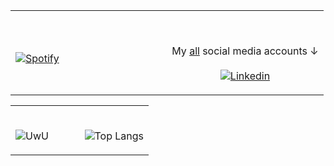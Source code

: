 <table width="100%"> 
  <tr>
  <td width="50%">
      
&nbsp; <br> [![Spotify](https://novatorem-blond-omega.vercel.app/api/spotify)](https://open.spotify.com/user/xr3b4ocme24xp1b5cocgarfjw?si=w8OnZ5BtTlijNGQsFP9x9A)

  </td>
  <td width="50%">

<br><p align="center">My [all](https://visitmy.bio/zeqraen) social media accounts ↓<br><br>
  [![Linkedin](https://cdn.discordapp.com/attachments/804930405329403945/818365240516673556/giphy.webp)](https://visitmy.bio/zeqraen)



</p>
  </td>
  </table>
  
  <table width="100%"> 
  <tr>
  <td width="50%">
      
<br>![UwU](https://github-readme-stats.vercel.app/api?username=zeqraen&show_icons=true&theme=tokyonight)




  <td width="50%">


<br>![Top Langs](https://github-readme-stats.vercel.app/api/top-langs/?username=zeqraen&layout=compact&theme=tokyonight)








</p>
  </td>
  </table>
  


[//]: <> (The `&nbsp;` is to have Aphelion take up more space)
[//]: <> (Old Visits: https://badges.pufler.dev/visits/novatorem/novatorem?logo=GitHub&label=github%20visits&color=336699&logoColor=white&style=flat-square)

